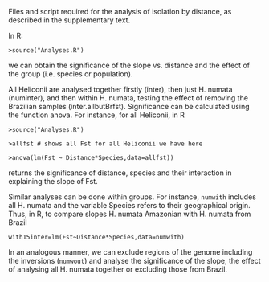 Files and script required for the analysis of isolation by distance, as described in the supplementary text.

In R: 

`>source("Analyses.R")`

we can obtain the significance of the slope vs. distance and the effect of the group (i.e. species or population).

All Heliconii are analysed together firstly (inter), then just H. numata (numinter), and then within H. numata, testing the effect of removing the Brazilian samples (inter.allbutBrfst). 
Significance can be calculated using the function anova. For instance, for all Heliconii, in R

`>source("Analyses.R")`

`>allfst # shows all Fst for all Heliconii we have here`

`>anova(lm(Fst ~ Distance*Species,data=allfst))`


returns the significance of distance, species and their interaction in explaining the slope of Fst.

Similar analyses can be done within groups. For instance, `numwith` includes all H. numata and the variable Species refers to their geographical origin. Thus, in R, to compare slopes H. numata Amazonian with H. numata from Brazil

`with15inter=lm(Fst~Distance*Species,data=numwith)`

In an analogous manner, we can exclude regions of the genome including the inversions (`numwout`) and analyse the significance of the slope, the effect of analysing all H. numata together or excluding those from Brazil.
